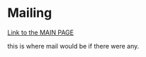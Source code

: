 # Mailing

[Link to the MAIN PAGE](brainhack_doc.md)

this is where mail would be if there were any.